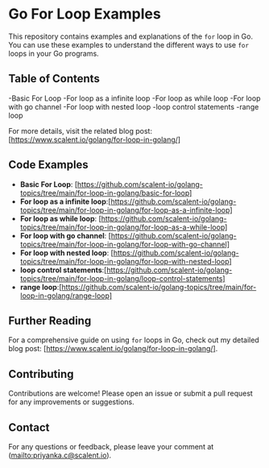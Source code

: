 # Go For Loop Examples

This repository contains examples and explanations of the `for` loop in Go. You can use these examples to understand the different ways to use `for` loops in your Go programs.

## Table of Contents

-Basic For Loop
-For loop as a infinite loop
-For loop as while loop
-For loop with go channel
-For loop with nested loop
-loop control statements
-range loop

For more details, visit the related blog post:[https://www.scalent.io/golang/for-loop-in-golang/]

## Code Examples

- **Basic For Loop**: [https://github.com/scalent-io/golang-topics/tree/main/for-loop-in-golang/basic-for-loop]
- **For loop as a infinite loop**:[https://github.com/scalent-io/golang-topics/tree/main/for-loop-in-golang/for-loop-as-a-infinite-loop]
- **For loop as while loop**: [https://github.com/scalent-io/golang-topics/tree/main/for-loop-in-golang/for-loop-as-a-while-loop]
- **For loop with go channel**: [https://github.com/scalent-io/golang-topics/tree/main/for-loop-in-golang/for-loop-with-go-channel]
- **For loop with nested loop**: [https://github.com/scalent-io/golang-topics/tree/main/for-loop-in-golang/for-loop-with-nested-loop]
- **loop control statements**:[https://github.com/scalent-io/golang-topics/tree/main/for-loop-in-golang/loop-control-statements]
- **range loop**:[https://github.com/scalent-io/golang-topics/tree/main/for-loop-in-golang/range-loop]


## Further Reading

For a comprehensive guide on using `for` loops in Go, check out my detailed blog post: [https://www.scalent.io/golang/for-loop-in-golang/].

## Contributing

Contributions are welcome! Please open an issue or submit a pull request for any improvements or suggestions.

## Contact

For any questions or feedback, please leave your comment at ([mailto:priyanka.c@scalent.io](https://www.scalent.io/golang/for-loop-in-golang/)).
